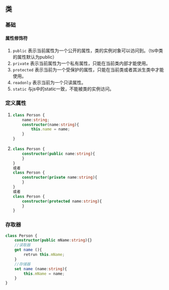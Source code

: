 ## 类

### 基础

#### 属性修饰符

1. `public` 表示当前属性为一个公开的属性，类的实例对象可以访问到。（ts中类的属性默认为public）
2. `private` 表示当前属性为一个私有属性，只能在当前类内部才能使用。
3. `protected` 表示当前为一个受保护的属性，只能在当前类或者其派生类中才能使用。
4. `readonly` 表示当前为一个只读属性。
5. `static` 与js中的static一致，不能被类的实例访问。

### 定义属性

1. ```typescript
   class Person {
       name:string;
       constructor(name:string){
           this.name = name;
       }
   }
   ```

2. ```typescript
   class Person {
       constructor(public name:string){
       }
   }
   或者
   class Person {
       constructor(private name:string){
       }
   }
   或者
   class Person {
       constructor(protected name:string){
       }
   }
   ```

### 存取器

```typescript
class Person {
    constructor(public mName:string){}
    //读取器
    get name (){
        retrun this.mName;
    }
    //存储器
    set name (name:string){
        this.mName = name;
    }
}
```

​	